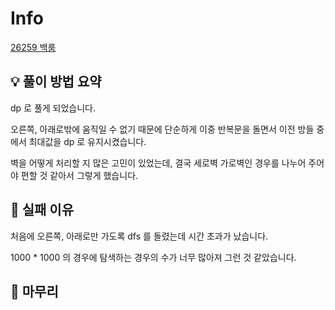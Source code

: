 # Info
[26259 백룸](https://www.acmicpc.net/problem/26259)

## 💡 풀이 방법 요약

dp 로 풀게 되었습니다.

오른쪽, 아래로밖에 움직일 수 없기 때문에 단순하게 이중 반복문을 돌면서 이전 방들 중에서 최대값을 dp 로 유지시켰습니다.

벽을 어떻게 처리할 지 많은 고민이 있었는데, 결국 세로벽 가로벽인 경우를 나누어 주어야 편할 것 같아서 그렇게 했습니다.

## 👀 실패 이유

처음에 오른쪽, 아래로만 가도록 dfs 를 돌렸는데 시간 초과가 났습니다.

1000 * 1000 의 경우에 탐색하는 경우의 수가 너무 많아져 그런 것 같았습니다.

## 🙂 마무리

